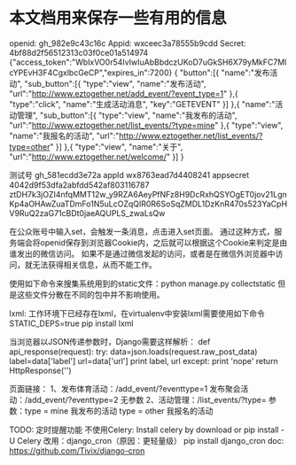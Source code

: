 本文档用来保存一些有用的信息
==============================
openid: gh_982e9c43c16c
Appid: wxceec3a78555b9cdd
Secret: 4bf88d2f56512313c03f0ce01a514974
{"access_token":"WbIxVO0r54IvIwIuAbBbdczUKoD7uGkSH6X79yMkFC7MlcYPEvH3F4CgxlbcGeCP","expires_in":7200}
{
  "button":[{
    "name":"发布活动",
    "sub_button":[{
      "type":"view",
      "name":"发布活动",
      "url":"http://www.eztogether.net/add_event/?event_type=1"
    },{
      "type":"click",
      "name":"生成活动消息",
      "key":"GETEVENT"
    }]
  },{
    "name":"活动管理",
    "sub_button":[{
       "type":"view",
       "name":"我发布的活动",
       "url":"http://www.eztogether.net/list_events/?type=mine"
    },{
      "type":"view",
      "name":"我报名的活动",
      "url":"http://www.eztogether.net/list_events/?type=other"
    }]
  },{
    "type":"view",
    "name":"关于",
    "url":"http://www.eztogether.net/welcome/"
  }]
}

测试号 gh_581ecdd3e72a
appId wx8763ead7d4408241
appsecret 4042d9f53dfa2abfdd542af803116787
ztDH7k3jOZI4nfqMMT12w_y9RZA6AeyPfNFz8H9DcRxhQSYOgET0jov21LgnKp4aOHAwZuaTDmFo1N5uLcOZqQIR0R6SoSqZMDL1DzKnR470s523YaCpHV9RuQ2zaG71cBDt0jaeAQUPLS_zwaLsQw

在公众账号中输入set，会触发一条消息，点击进入set页面。
通过这种方式，服务端会将openid保存到浏览器Cookie内，之后就可以根据这个Cookie来判定是由谁发出的微信访问。
如果不是通过微信发起的访问，或者是在微信外浏览器中访问，就无法获得相关信息，从而不能工作。

使用如下命令来搜集系统用到的static文件：python manage.py collectstatic
但是这些文件分散在不同的包中并不影响使用。

lxml: 工作环境下已经存在lxml，在virtualenv中安装lxml需要使用如下命令
  STATIC_DEPS=true pip install lxml

当浏览器以JSON传递参数时，Django需要这样解析：
def api_response(request):
    try:
        data=json.loads(request.raw_post_data)
        label=data['label']
        url=data['url']
        print label, url
    except:
        print 'nope'
    return HttpResponse('')


页面链接：
1、发布体育活动：/add_event/?eventtype=1
发布聚会活动：/add_event/?eventtype=2
无参数
2、活动管理：/list_events/?type=
参数：type = mine 我发布的活动
     type = other 我报名的活动

TODO: 定时提醒功能
不使用Celery:
Install celery by download or pip install -U Celery
改用：django_cron（原因：更轻量级）
pip install django_cron
doc: https://github.com/Tivix/django-cron

